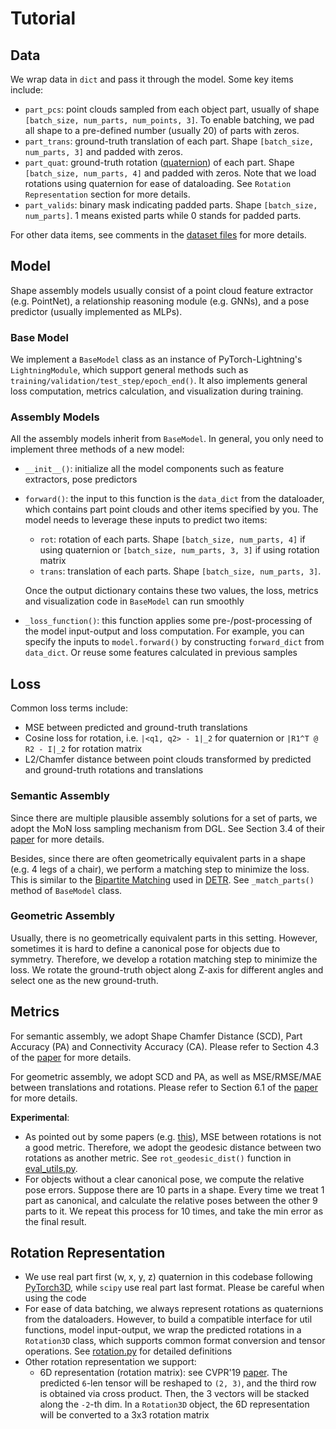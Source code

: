 # Tutorial

## Data

We wrap data in `dict` and pass it through the model.
Some key items include:

-   `part_pcs`: point clouds sampled from each object part, usually of shape `[batch_size, num_parts, num_points, 3]`.
    To enable batching, we pad all shape to a pre-defined number (usually 20) of parts with zeros.
-   `part_trans`: ground-truth translation of each part.
    Shape `[batch_size, num_parts, 3]` and padded with zeros.
-   `part_quat`: ground-truth rotation ([quaternion](https://en.wikipedia.org/wiki/Quaternion)) of each part.
    Shape `[batch_size, num_parts, 4]` and padded with zeros.
    Note that we load rotations using quaternion for ease of dataloading.
    See `Rotation Representation` section for more details.
-   `part_valids`: binary mask indicating padded parts.
    Shape `[batch_size, num_parts]`.
    1 means existed parts while 0 stands for padded parts.

For other data items, see comments in the [dataset files](../multi_part_assembly/datasets/) for more details.

## Model

Shape assembly models usually consist of a point cloud feature extractor (e.g. PointNet), a relationship reasoning module (e.g. GNNs), and a pose predictor (usually implemented as MLPs).

### Base Model

We implement a `BaseModel` class as an instance of PyTorch-Lightning's `LightningModule`, which support general methods such as `training/validation/test_step/epoch_end()`.
It also implements general loss computation, metrics calculation, and visualization during training.

### Assembly Models

All the assembly models inherit from `BaseModel`.
In general, you only need to implement three methods of a new model:

-   `__init__()`: initialize all the model components such as feature extractors, pose predictors
-   `forward()`: the input to this function is the `data_dict` from the dataloader, which contains part point clouds and other items specified by you.
    The model needs to leverage these inputs to predict two items:

    -   `rot`: rotation of each parts.
        Shape `[batch_size, num_parts, 4]` if using quaternion or `[batch_size, num_parts, 3, 3]` if using rotation matrix
    -   `trans`: translation of each parts.
        Shape `[batch_size, num_parts, 3]`.

    Once the output dictionary contains these two values, the loss, metrics and visualization code in `BaseModel` can run smoothly

-   `_loss_function()`: this function applies some pre-/post-processing of the model input-output and loss computation.
    For example, you can specify the inputs to `model.forward()` by constructing `forward_dict` from `data_dict`.
    Or reuse some features calculated in previous samples

## Loss

Common loss terms include:

-   MSE between predicted and ground-truth translations
-   Cosine loss for rotation, i.e. `|<q1, q2> - 1|_2` for quaternion or `|R1^T @ R2 - I|_2` for rotation matrix
-   L2/Chamfer distance between point clouds transformed by predicted and ground-truth rotations and translations

### Semantic Assembly

Since there are multiple plausible assembly solutions for a set of parts, we adopt the MoN loss sampling mechanism from DGL.
See Section 3.4 of their [paper](https://arxiv.org/pdf/2006.07793.pdf) for more details.

Besides, since there are often geometrically equivalent parts in a shape (e.g. 4 legs of a chair), we perform a matching step to minimize the loss.
This is similar to the [Bipartite Matching](<https://en.wikipedia.org/wiki/Matching_(graph_theory)>) used in [DETR](https://arxiv.org/pdf/2005.12872.pdf).
See `_match_parts()` method of `BaseModel` class.

### Geometric Assembly

Usually, there is no geometrically equivalent parts in this setting.
However, sometimes it is hard to define a canonical pose for objects due to symmetry.
Therefore, we develop a rotation matching step to minimize the loss.
We rotate the ground-truth object along Z-axis for different angles and select one as the new ground-truth.

## Metrics

For semantic assembly, we adopt Shape Chamfer Distance (SCD), Part Accuracy (PA) and Connectivity Accuracy (CA).
Please refer to Section 4.3 of the [paper](https://arxiv.org/pdf/2006.07793.pdf) for more details.

For geometric assembly, we adopt SCD and PA, as well as MSE/RMSE/MAE between translations and rotations.
Please refer to Section 6.1 of the [paper](https://arxiv.org/pdf/2205.14886.pdf) for more details.

**Experimental**:

-   As pointed out by some papers (e.g. [this](https://www.cs.cmu.edu/~cga/dynopt/readings/Rmetric.pdf)), MSE between rotations is not a good metric.
    Therefore, we adopt the geodesic distance between two rotations as another metric.
    See `rot_geodesic_dist()` function in [eval_utils.py](../multi_part_assembly/utils/eval_utils.py).
-   For objects without a clear canonical pose, we compute the relative pose errors.
    Suppose there are 10 parts in a shape.
    Every time we treat 1 part as canonical, and calculate the relative poses between the other 9 parts to it.
    We repeat this process for 10 times, and take the min error as the final result.

## Rotation Representation

-   We use real part first (w, x, y, z) quaternion in this codebase following [PyTorch3D](https://pytorch3d.org/), while `scipy` use real part last format.
    Please be careful when using the code
-   For ease of data batching, we always represent rotations as quaternions from the dataloaders.
    However, to build a compatible interface for util functions, model input-output, we wrap the predicted rotations in a `Rotation3D` class, which supports common format conversion and tensor operations.
    See [rotation.py](../multi_part_assembly/utils/rotation.py) for detailed definitions
-   Other rotation representation we support:
    -   6D representation (rotation matrix): see CVPR'19 [paper](https://zhouyisjtu.github.io/project_rotation/rotation.html).
        The predicted `6`-len tensor will be reshaped to `(2, 3)`, and the third row is obtained via cross product.
        Then, the 3 vectors will be stacked along the `-2`-th dim.
        In a `Rotation3D` object, the 6D representation will be converted to a 3x3 rotation matrix
